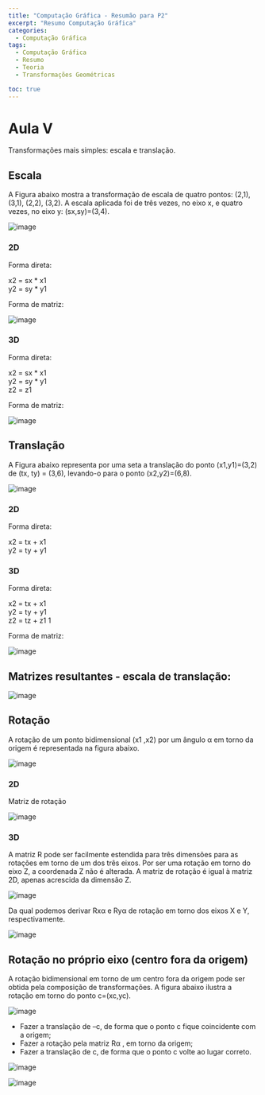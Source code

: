 ```yaml
---
title: "Computação Gráfica - Resumão para P2"
excerpt: "Resumo Computação Gráfica"
categories:
  - Computação Gráfica
tags:
  - Computação Gráfica
  - Resumo
  - Teoria
  - Transformações Geométricas

toc: true
---
```


# Aula V

Transformações mais simples: escala e translação.

## Escala

A Figura abaixo mostra a transformação de escala de quatro pontos: (2,1), (3,1), (2,2), (3,2). A escala aplicada foi de três vezes, no eixo x, e quatro vezes, no eixo y: (sx,sy)=(3,4).

![image](https://github.com/user-attachments/assets/aa02c3df-102b-4954-b856-ae7e341fbeb7)

### 2D

Forma direta:

x2 = sx * x1  
y2 = sy * y1  

Forma de matriz:  

![image](https://github.com/user-attachments/assets/a531beee-3b10-49b5-be06-5142561e8051)

### 3D

Forma direta:

x2 = sx * x1  
y2 = sy * y1  
z2 = z1

Forma de matriz:

![image](https://github.com/user-attachments/assets/1473971f-1e44-45e7-a77a-a97c4f13c474)

## Translação

A Figura abaixo representa por uma seta a translação do ponto (x1,y1)=(3,2) de (tx, ty) = (3,6), levando-o para o ponto (x2,y2)=(6,8).

![image](https://github.com/user-attachments/assets/00a459c5-2250-4b56-a3d2-fc19f022ae5c)

### 2D

Forma direta:

x2 = tx + x1  
y2 = ty + y1  

### 3D

Forma direta:

x2 = tx + x1  
y2 = ty + y1  
z2 = tz + z1
1

Forma de matriz:

![image](https://github.com/user-attachments/assets/c461bea7-2787-4b73-8126-4a29e5e94c05)

## Matrizes resultantes - escala de translação:

![image](https://github.com/user-attachments/assets/a70db3e1-6be8-4b24-aa40-63fac7cc0376)

## Rotação

A rotação de um ponto bidimensional (x1 ,x2) por um ângulo α em torno da origem é representada na figura abaixo.

![image](https://github.com/user-attachments/assets/00f7de29-0e09-488e-8b52-470edc29d881)

### 2D

Matriz de rotação

![image](https://github.com/user-attachments/assets/a77e62b0-7e52-48eb-abb5-9dc53b65c932)

### 3D

A matriz R pode ser facilmente estendida para três dimensões para as rotações em torno de um dos três eixos. Por ser uma rotação em torno do eixo Z, a coordenada Z não é alterada. A matriz de rotação é igual à matriz 2D, apenas acrescida da dimensão Z.

![image](https://github.com/user-attachments/assets/1f6eee19-54b6-4ebc-94ef-9748df11e74c)

Da qual podemos derivar Rxα e Ryα de rotação em torno dos eixos X e Y, respectivamente.

![image](https://github.com/user-attachments/assets/d1cf729c-bdc2-4f5a-b2c4-288f052396c4)

## Rotação no próprio eixo (centro fora da origem)

A rotação bidimensional em torno de um centro fora da origem pode ser obtida pela composição de transformações. A figura abaixo ilustra a rotação em torno do ponto c=(xc,yc).

![image](https://github.com/user-attachments/assets/28f6736a-2420-41f7-84ef-416e479aa53d)

- Fazer a translação de –c, de forma que o ponto c fique coincidente com a origem;
- Fazer a rotação pela matriz Rα , em torno da origem;
- Fazer a translação de c, de forma que o ponto c volte ao lugar correto.

![image](https://github.com/user-attachments/assets/7c0a4de0-43e7-433f-a706-dbdbf7026854)

![image](https://github.com/user-attachments/assets/c0b21151-385e-4edd-929d-da47493d9e7d)
